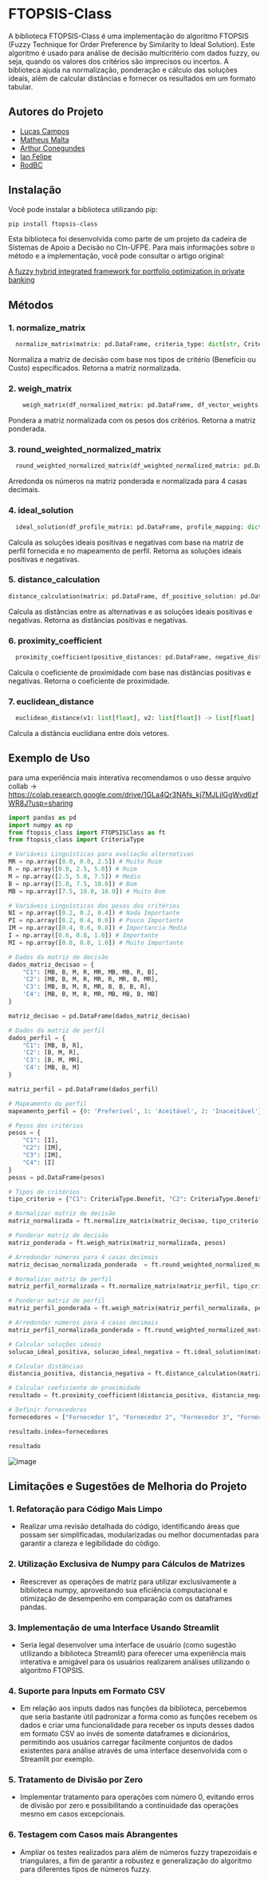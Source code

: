 # FTOPSIS-Class

A biblioteca FTOPSIS-Class é uma implementação do algoritmo FTOPSIS (Fuzzy Technique for Order Preference by Similarity to Ideal Solution). Este algoritmo é usado para análise de decisão multicritério com dados fuzzy, ou seja, quando os valores dos critérios são imprecisos ou incertos. A biblioteca ajuda na normalização, ponderação e cálculo das soluções ideais, além de calcular distâncias e fornecer os resultados em um formato tabular.

## Autores do Projeto
- <a href='https://github.com/lucasccampos' target='_blank'>Lucas Campos</a>
- <a href='https://github.com/MatheusMalta002' target='_blank'>Matheus Malta</a>
- <a href='https://github.com/ArthurConegundes29102002' target='_blank'>Arthur Conegundes</a>
- <a href='https://github.com/IanFelipe215' target='_blank'>Ian Felipe</a>
- <a href='https://github.com/RodBC' target='_blank'>RodBC</a>


## Instalação

Você pode instalar a biblioteca utilizando pip:

```bash
pip install ftopsis-class
```

Esta biblioteca foi desenvolvida como parte de um projeto da cadeira de Sistemas de Apoio a Decisão no CIn-UFPE. Para mais informações sobre o método e a implementação, você pode consultar o artigo original:

<a href='https://www.sciencedirect.com/science/article/abs/pii/S0957417417306619' target=_blank>A fuzzy hybrid integrated framework for portfolio optimization in private banking</a>


## Métodos

### 1. normalize_matrix
  ```python
    normalize_matrix(matrix: pd.DataFrame, criteria_type: dict[str, CriteriaType]) -> pd.DataFrame
  ```

Normaliza a matriz de decisão com base nos tipos de critério (Benefício ou Custo) especificados. Retorna a matriz normalizada.

### 2. weigh_matrix
  ```python
      weigh_matrix(df_normalized_matrix: pd.DataFrame, df_vector_weights: pd.DataFrame) -> pd.DataFrame
  ````

Pondera a matriz normalizada com os pesos dos critérios. Retorna a matriz ponderada.

### 3. round_weighted_normalized_matrix
  ```python
    round_weighted_normalized_matrix(df_weighted_normalized_matrix: pd.DataFrame) -> pd.DataFrame
  ```
Arredonda os números na matriz ponderada e normalizada para 4 casas decimais.

### 4. ideal_solution
  ```python
    ideal_solution(df_profile_matrix: pd.DataFrame, profile_mapping: dict[int, str]) -> tuple[pd.DataFrame, pd.DataFrame]
  ```
Calcula as soluções ideais positivas e negativas com base na matriz de perfil fornecida e no mapeamento de perfil. Retorna as soluções ideais positivas e negativas.

### 5. distance_calculation
  ```python 
  distance_calculation(matrix: pd.DataFrame, df_positive_solution: pd.DataFrame, df_negative_solution: pd.DataFrame) -> tuple[pd.DataFrame, pd.DataFrame]
  ```
Calcula as distâncias entre as alternativas e as soluções ideais positivas e negativas. Retorna as distâncias positivas e negativas.

### 6. proximity_coefficient
  ```python 
    proximity_coefficient(positive_distances: pd.DataFrame, negative_distances: pd.DataFrame) -> pd.DataFrame
  ```
Calcula o coeficiente de proximidade com base nas distâncias positivas e negativas. Retorna o coeficiente de proximidade.

### 7. euclidean_distance
  ```python 
    euclidean_distance(v1: list[float], v2: list[float]) -> list[float]
  ```

Calcula a distância euclidiana entre dois vetores.

## Exemplo de Uso

para uma experiência mais interativa recomendamos o uso desse arquivo collab -> https://colab.research.google.com/drive/1GLa4Qr3NAfs_kj7MJLjlGgWvd6zfWR8J?usp=sharing

```python
import pandas as pd
import numpy as np
from ftopsis_class import FTOPSISClass as ft
from ftopsis_class import CriteriaType

# Variáveis Linguísticas para avaliação alternativas
MR = np.array([0.0, 0.0, 2.5]) # Muito Ruim
R = np.array([0.0, 2.5, 5.0]) # Ruim
M = np.array([2.5, 5.0, 7.5]) # Medio
B = np.array([5.0, 7.5, 10.0]) # Bom
MB = np.array([7.5, 10.0, 10.0]) # Muito Bom

# Variáveis Linguísticas dos pesos dos critérios
NI = np.array([0.2, 0.2, 0.4]) # Nada Importante
PI = np.array([0.2, 0.4, 0.6]) # Pouco Importante
IM = np.array([0.4, 0.6, 0.8]) # Importancia Media
I = np.array([0.6, 0.8, 1.0]) # Importante
MI = np.array([0.8, 0.8, 1.0]) # Muito Importante

# Dados da matriz de decisão
dados_matriz_decisao = {
    "C1": [MB, B, M, R, MR, MB, MB, R, B],
    'C2': [MB, B, M, R, MR, R, MR, B, MR],
    'C3': [MB, B, M, R, MR, B, B, B, R],
    'C4': [MB, B, M, R, MR, MB, MB, B, MB]
}

matriz_decisao = pd.DataFrame(dados_matriz_decisao)

# Dados da matriz de perfil
dados_perfil = {
    "C1": [MB, B, R],
    'C2': [B, M, R],
    'C3': [B, M, MR],
    'C4': [MB, B, M]
}

matriz_perfil = pd.DataFrame(dados_perfil)

# Mapeamento do perfil
mapeamento_perfil = {0: 'Preferível', 1: 'Aceitável', 2: 'Inaceitável'}

# Pesos dos critérios
pesos = {
    "C1": [I],
    "C2": [IM],
    "C3": [IM],
    "C4": [I]
}
pesos = pd.DataFrame(pesos)

# Tipos de critérios
tipo_criterio = {"C1": CriteriaType.Benefit, "C2": CriteriaType.Benefit, 'C3': CriteriaType.Benefit, "C4": CriteriaType.Benefit}

# Normalizar matriz de decisão
matriz_normalizada = ft.normalize_matrix(matriz_decisao, tipo_criterio)

# Ponderar matriz de decisão
matriz_ponderada = ft.weigh_matrix(matriz_normalizada, pesos)

# Arredondar números para 4 casas decimais
matriz_decisao_normalizada_ponderada  = ft.round_weighted_normalized_matrix(matriz_ponderada)

# Normalizar matriz de perfil
matriz_perfil_normalizada = ft.normalize_matrix(matriz_perfil, tipo_criterio)

# Ponderar matriz de perfil
matriz_perfil_ponderada = ft.weigh_matrix(matriz_perfil_normalizada, pesos)

# Arredondar números para 4 casas decimais
matriz_perfil_normalizada_ponderada = ft.round_weighted_normalized_matrix(matriz_perfil_ponderada)

# Calcular soluções ideais
solucao_ideal_positiva, solucao_ideal_negativa = ft.ideal_solution(matriz_perfil_normalizada_ponderada, mapeamento_perfil)

# Calcular distâncias
distancia_positiva, distancia_negativa = ft.distance_calculation(matriz_decisao_normalizada_ponderada, solucao_ideal_positiva, solucao_ideal_negativa)

# Calcular coeficiente de proximidade
resultado = ft.proximity_coefficient(distancia_positiva, distancia_negativa)

# Definir fornecedores
fornecedores = ["Fornecedor 1", "Fornecedor 2", "Fornecedor 3", "Fornecedor 4"]

resultado.index=fornecedores

resultado
```

![image](https://github.com/lucasccampos/ftopsis_class/assets/104574086/ee609f37-0e99-4828-87a5-2e1fda4757bd)


## Limitações e Sugestões de Melhoria do Projeto

### 1. Refatoração para Código Mais Limpo
- Realizar uma revisão detalhada do código, identificando áreas que possam ser simplificadas, modularizadas ou melhor documentadas para garantir a clareza e legibilidade do código.

### 2. Utilização Exclusiva de Numpy para Cálculos de Matrizes
- Reescrever as operações de matriz para utilizar exclusivamente a biblioteca numpy, aproveitando sua eficiência computacional e otimização de desempenho em comparação com os dataframes pandas.

### 3. Implementação de uma Interface Usando Streamlit
- Seria legal desenvolver uma interface de usuário (como sugestão utilizando a biblioteca Streamlit) para oferecer uma experiência mais interativa e amigável para os usuários realizarem análises utilizando o algoritmo FTOPSIS.

### 4. Suporte para Inputs em Formato CSV
- Em relação aos inputs dados nas funções da biblioteca, percebemos que seria bastante útil padronizar a forma como as funções recebem os dados e criar uma funcionalidade para receber os inputs desses dados em formato CSV ao invés de somente dataframes e dicionários, permitindo aos usuários carregar facilmente conjuntos de dados existentes para análise através de uma interface desenvolvida com o Streamlit por exemplo.

### 5. Tratamento de Divisão por Zero
- Implementar tratamento para operações com número 0, evitando erros de divisão por zero e possibilitando a continuidade das operações mesmo em casos excepcionais.

### 6. Testagem com Casos mais Abrangentes
- Ampliar os testes realizados para além de números fuzzy trapezoidais e triangulares, a fim de garantir a robustez e generalização do algoritmo para diferentes tipos de números fuzzy.



